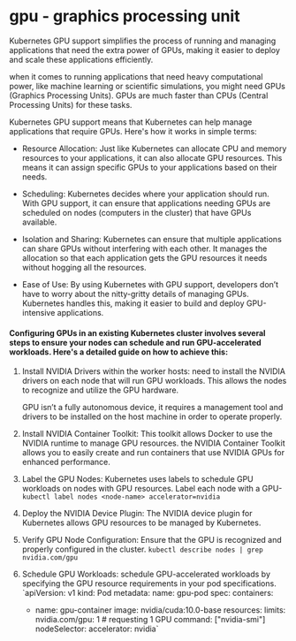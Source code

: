 # gpu - graphics processing unit


Kubernetes GPU support simplifies the process of running and managing applications that need the extra power of GPUs, making it easier to deploy and scale these applications efficiently.

when it comes to running applications that need heavy computational power, like machine learning or scientific simulations, you might need GPUs (Graphics Processing Units). GPUs are much faster than CPUs (Central Processing Units) for these tasks.

 Kubernetes GPU support means that Kubernetes can help manage applications that require GPUs. Here's how it works in simple terms:

* Resource Allocation: Just like Kubernetes can allocate CPU and memory resources to your applications, it can also allocate GPU resources. This means it can assign specific GPUs to your applications based on their needs.

* Scheduling: Kubernetes decides where your application should run. With GPU support, it can ensure that applications needing GPUs are scheduled on nodes (computers in the cluster) that have GPUs available.
 
* Isolation and Sharing: Kubernetes can ensure that multiple applications can share GPUs without interfering with each other. It manages the allocation so that each application gets the GPU resources it needs without hogging all the resources.

* Ease of Use: By using Kubernetes with GPU support, developers don’t have to worry about the nitty-gritty details of managing GPUs. Kubernetes handles this, making it easier to build and deploy GPU-intensive applications.


#### Configuring GPUs in an existing Kubernetes cluster involves several steps to ensure your nodes can schedule and run GPU-accelerated workloads. Here's a detailed guide on how to achieve this:

1. Install NVIDIA Drivers within the worker hosts:
   need to install the NVIDIA drivers on each node that will run GPU workloads. This allows the nodes to recognize and utilize the GPU hardware.

   GPU isn’t a fully autonomous device, it requires a management tool and drivers to be installed on the host machine in order to operate properly.

2. Install NVIDIA Container Toolkit:
   This toolkit allows Docker to use the NVIDIA runtime to manage GPU resources. the NVIDIA Container Toolkit allows you to easily create and run containers that use NVIDIA GPUs for enhanced performance.

3. Label the GPU Nodes:
   Kubernetes uses labels to schedule GPU workloads on nodes with GPU resources.
   Label each node with a GPU-  `kubectl label nodes <node-name> accelerator=nvidia`

4. Deploy the NVIDIA Device Plugin:
   The NVIDIA device plugin for Kubernetes allows GPU resources to be managed by Kubernetes.

5. Verify GPU Node Configuration:
   Ensure that the GPU is recognized and properly configured in the cluster.
   `kubectl describe nodes | grep nvidia.com/gpu`

6. Schedule GPU Workloads:
   schedule GPU-accelerated workloads by specifying the GPU resource requirements in your pod specifications.
   `apiVersion: v1
    kind: Pod
    metadata:
      name: gpu-pod
    spec:
      containers:
      - name: gpu-container
        image: nvidia/cuda:10.0-base
        resources:
          limits:
            nvidia.com/gpu: 1 # requesting 1 GPU
        command: ["nvidia-smi"]
      nodeSelector:
        accelerator: nvidia`
              
